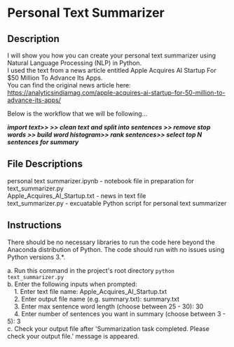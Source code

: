 # Personal Text Summarizer

## Description

I will show you how you can create your personal text summarizer using Natural Language Processing (NLP) in Python.<br/>
I used the text from a news article entitled Apple Acquires AI Startup For $50 Million To Advance Its Apps.<br/>
You can find the original news article here: https://analyticsindiamag.com/apple-acquires-ai-startup-for-50-million-to-advance-its-apps/

Below is the workflow that we will be following…<br/>

**_import text>> >> clean text and split into sentences >> remove stop words >> build word histogram>> rank sentences>> select top N sentences for summary_**

## File Descriptions

personal text summarizer.ipynb - notebook file in preparation for text_summarizer.py<br/>
Apple_Acquires_AI_Startup.txt - news in text file<br/>
text_summarizer.py - excuatable Python script for personal text summarizer<br/>

## Instructions

There should be no necessary libraries to run the code here beyond the Anaconda distribution of Python. The code should run with no issues using Python versions 3.*.

a. Run this command in the project's root directory `python text_summarizer.py`<br/>
b. Enter the following inputs when prompted:<br/>
&nbsp;&nbsp;&nbsp;&nbsp;1. Enter text file name: Apple_Acquires_AI_Startup.txt<br/>
&nbsp;&nbsp;&nbsp;&nbsp;2. Enter output file name (e.g. summary.txt): summary.txt<br/>
&nbsp;&nbsp;&nbsp;&nbsp;3. Enter max sentence word length (choose between 25 - 30): 30<br/>
&nbsp;&nbsp;&nbsp;&nbsp;4. Enter number of sentences you want in summary (choose between 3 - 5): 3<br/>
c. Check your output file after 'Summarization task completed. Please check your output file.' message is appeared.
